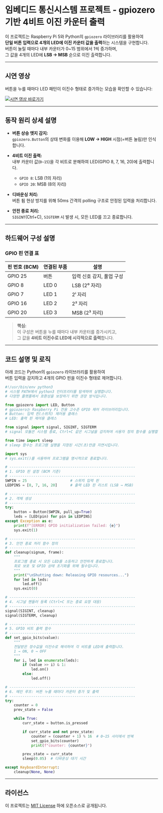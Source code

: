 # 임베디드 통신시스템 프로젝트 - gpiozero 기반 4비트 이진 카운터 출력

이 프로젝트는 Raspberry Pi 5와 Python의 `gpiozero` 라이브러리를 활용하여  
**단일 버튼 입력으로 4개의 LED에 이진 카운터 값을 출력**하는 시스템을 구현합니다.  
버튼이 눌릴 때마다 내부 카운터가 0~15 범위에서 1씩 증가하며,  
그 값을 4개의 LED에 **LSB → MSB** 순으로 이진 출력합니다.

---

## 시연 영상

버튼을 누를 때마다 LED 패턴이 이진수 형태로 증가하는 모습을 확인할 수 있습니다:

[![시연 영상 바로가기](http://img.youtube.com/vi/z2csX5kX4zo/0.jpg)](https://youtu.be/z2csX5kX4zo)

---

## 동작 원리 상세 설명

- **버튼 상승 엣지 감지:**  
  `gpiozero.Button`의 상태 변화를 이용해 **LOW → HIGH** 시점(=버튼 눌림)만 인식합니다.

- **4비트 이진 출력:**  
  내부 카운터 값(`0~15`)을 각 비트로 분해하여 LED(GPIO 8, 7, 16, 20)에 출력합니다.  
  - `GPIO 8`: LSB (1의 자리)  
  - `GPIO 20`: MSB (8의 자리)

- **디바운싱 처리:**  
  버튼 튐 현상 방지를 위해 50ms 간격의 polling 구조로 안정된 입력을 처리합니다.

- **안전 종료 처리:**  
  `SIGINT`(Ctrl+C), `SIGTERM` 시 발생 시, 모든 LED를 끄고 종료합니다.

---

## 하드웨어 구성 설명

### GPIO 핀 연결 표

| 핀 번호 (BCM) | 연결된 부품 | 설명                         |
|---------------|--------------|------------------------------|
| GPIO 25       | 버튼         | 입력 신호 감지, 풀업 구성      |
| GPIO 8        | LED 0        | LSB (2⁰ 자리)                |
| GPIO 7        | LED 1        | 2ⁱ 자리                      |
| GPIO 16       | LED 2        | 2² 자리                      |
| GPIO 20       | LED 3        | MSB (2³ 자리)                |

> **핵심:**  
> 이 구성은 버튼을 누를 때마다 내부 카운터를 증가시키고,  
> 그 값을 **4비트 이진수로 LED에 시각적으로 출력**합니다.

---

## 코드 설명 및 로직

아래 코드는 Python의 `gpiozero` 라이브러리를 활용하여  
버튼 입력을 감지하고 4개의 GPIO 핀을 이진수 형태로 제어합니다.

```python
#!/usr/bin/env python3
# 시스템 PATH에서 python3 인터프리터를 탐색하여 실행합니다.
# 다양한 플랫폼에서 호환성을 보장하기 위한 권장 방식입니다.

from gpiozero import LED, Button
# gpiozero는 Raspberry Pi 전용 고수준 GPIO 제어 라이브러리입니다.
# Button: 입력 핀(스위치) 제어용 클래스
# LED: 출력 핀 제어용 클래스

from signal import signal, SIGINT, SIGTERM
# signal 모듈은 시스템 종료, Ctrl+C 같은 시그널을 감지하여 사용자 정의 함수를 실행할 수 있도록 합니다.

from time import sleep
# sleep 함수는 프로그램 실행을 지정된 시간(초)만큼 지연시킵니다.

import sys
# sys.exit()를 사용하여 프로그램을 명시적으로 종료합니다.

# ----------------------------------------------------------
# 1. GPIO 핀 설정 (BCM 기준)
# ----------------------------------------------------------
SWPIN = 25                    # 스위치 입력 핀
LEDPINS = [8, 7, 16, 20]      # 출력 LED 핀 리스트 (LSB → MSB)

# ----------------------------------------------------------
# 2. 객체 생성
# ----------------------------------------------------------
try:
    button = Button(SWPIN, pull_up=True)
    leds = [LED(pin) for pin in LEDPINS]
except Exception as e:
    print(f"[ERROR] GPIO initialization failed: {e}")
    sys.exit(1)

# ----------------------------------------------------------
# 3. 안전 종료 처리 함수 정의
# ----------------------------------------------------------
def cleanup(signum, frame):
    """
    프로그램 종료 시 모든 LED를 소등하고 안전하게 종료합니다.
    회로 보호 및 GPIO 상태 초기화를 위해 필수입니다.
    """
    print("\nShutting down: Releasing GPIO resources...")
    for led in leds:
        led.off()
    sys.exit(0)

# ----------------------------------------------------------
# 4. 시그널 핸들러 등록 (Ctrl+C 또는 종료 요청 대응)
# ----------------------------------------------------------
signal(SIGINT, cleanup)
signal(SIGTERM, cleanup)

# ----------------------------------------------------------
# 5. GPIO 비트 출력 함수
# ----------------------------------------------------------
def set_gpio_bits(value):
    """
    전달받은 정수값을 이진수로 해석하여 각 비트를 LED에 출력합니다.
    1 → ON, 0 → OFF
    """
    for i, led in enumerate(leds):
        if (value >> i) & 1:
            led.on()
        else:
            led.off()

# ----------------------------------------------------------
# 6. 메인 루프: 버튼 누를 때마다 카운터 증가 및 출력
# ----------------------------------------------------------
try:
    counter = 0
    prev_state = False

    while True:
        curr_state = button.is_pressed

        if curr_state and not prev_state:
            counter = (counter + 1) % 16  # 0~15 사이에서 반복
            set_gpio_bits(counter)
            print(f"counter: {counter}")

        prev_state = curr_state
        sleep(0.05)  # 디바운싱 대기 시간

except KeyboardInterrupt:
    cleanup(None, None)
```
---

## 라이선스
이 프로젝트는 [MIT License](../LICENSE) 하에 오픈소스로 공개됩니다.